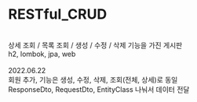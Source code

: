 # RESTful_CRUD
<br>
상세 조회 / 목록 조회 / 생성 / 수정 / 삭제 기능을 가진 게시판
<br>
h2, lombok, jpa, web 
<br>
<br>
2022.06.22
<br>
회원 추가, 기능은 생성, 수정, 삭제, 조회(전체, 상세)로 동일
<br>
ResponseDto, RequestDto, EntityClass 나눠서 데이터 전달
<br>

